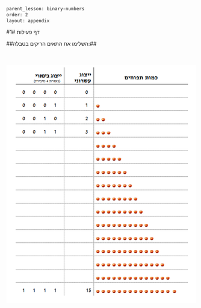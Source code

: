 ```
parent_lesson: binary-numbers
order: 2
layout: appendix
```

#דף פעילות 1#

##השלימו את התאים הריקים בטבלה:##

<br>
<br>

<div id="container" align="center">
  <img src="img08.png" title=""/>
</div>
<br>
<br>

<br>
<br>
<br>
<br>